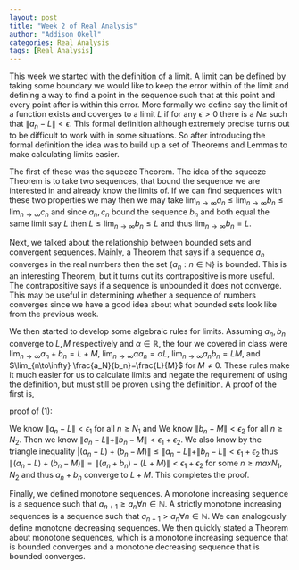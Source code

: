 ```yaml
---
layout: post
title: "Week 2 of Real Analysis"
author: "Addison Okell"
categories: Real Analysis
tags: [Real Analysis]
---
```


This week we started with the definition of a limit. A limit can be defined by taking some boundary we would like to keep the error within of the limit and defining a way to find a point in the sequence such that at this point and every point after is within this error. More formally we define say the limit of a function exists and coverges to a limit $L$ if for any $\epsilon > 0$ there is a $N \geq$ such that $\|a_n-L\|< \epsilon$. This formal definition although extremely precise turns out to be difficult to work with in some situations. So after introducing the formal definition the idea was to build up a set of Theorems and Lemmas to make calculating limits easier. 

The first of these was the squeeze Theorem. The idea of the squeeze Theorem is to take two sequences, that bound the sequence we are interested in and already know the limits of. If we can find sequences with these two properties we may then we may take $\lim_{n\to\infty} a_n \leq \lim_{n\to\infty} b_n \leq \lim_{n\to\infty} c_n$ and since $a_n, c_n$ bound the sequence $b_n$ and both equal the same limit say $L$ then $L \leq \lim_{n\to\infty} b_n \leq L$ and thus $\lim_{n\to\infty} b_n=L$.

Next, we talked about the relationship between bounded sets and convergent sequences. Mainly, a Theorem that says if a sequence $a_n$ converges in the real numbers then the set $\{a_n:n\in \mathbb{N}\}$ is bounded. This is an interesting Theorem, but it turns out its contrapositive is more useful. The contrapositive says if a sequence is unbounded it does not converge. This may be useful in determining whether a sequence of numbers converges since we have a good idea about what bounded sets look like from the previous week. 

We then started to develop some algebraic rules for limits. Assuming $a_n,b_n$ converge to $L,M$ respectively and $\alpha \in \mathbb{R}$, the four we covered in class were $\lim_{n\to\infty} a_n+b_n=L+M$, $\lim_{n\to\infty} \alpha a_n=\alpha L$, $\lim_{n\to\infty} a_n b_n=LM$, and $\lim_{n\to\infty} \frac{a_N}{b_n}=\frac{L}{M}$ for $M \neq 0$. These rules make it much easier for us to calculate limits and negate the requirement of using the definition, but must still be proven using the definition. A proof of the first is,

proof of (1):

We know $\|a_n-L\|<\epsilon_1$ for all $n \geq N_1$ and We know $\|b_n-M\|<\epsilon_2$ for all $n \geq N_2$. 
Then we know $\|a_n-L\|+\|b_n-M\|<\epsilon_1+\epsilon_2$. 
We also know by the triangle inequality $|(a_n-L)+(b_n-M)\| \leq \|a_n-L\|+\|b_n-L\|<\epsilon_1+\epsilon_2$ thus $\|(a_n-L)+(b_n-M)\|=\|(a_n+b_n)-(L+M)\|<\epsilon_1+\epsilon_2$ for some $n \geq max{ N_1,N_2 }$ and thus $a_n+b_n$ converge to $L+M$. This completes the proof.

Finally, we defined monotone sequences. A monotone increasing sequence is a sequence such that $a_{n+1} \geq a_n \forall n\in \mathbb{N}$. A strictly monotone increasing sequences is a sequence such that $a_{n+1} > a_n \forall n\in \mathbb{N}$. We can analogously define monotone decreasing sequences. We then quickly stated a Theorem about monotone sequences, which is a monotone increasing sequence that is bounded converges and a monotone decreasing sequence that is bounded converges. 
